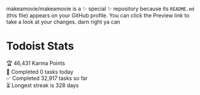 makeamovie/makeamovie is a ✨ special ✨ repository because its `README.md` (this file) appears on your GitHub profile.
You can click the Preview link to take a look at your changes. darn right ya can

# Todoist Stats

<!-- TODO-IST:START -->
🏆  46,431 Karma Points           
🌸  Completed 0 tasks today           
✅  Completed 32,917 tasks so far           
⏳  Longest streak is 328 days
<!-- TODO-IST:END -->